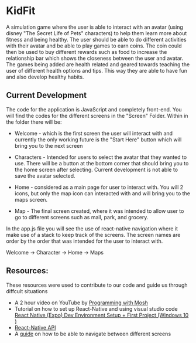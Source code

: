 # KidFit

A simulation game where the user is able to interact with an avatar (using disney "The Secret Life of Pets" characters) to help them learn more about fitness and being healthy. The user should be able to do different activities with their avatar and be able to play games to earn coins. The coin could then be used to buy different rewards such as food to increase the relationship bar which shows the closeness between the user and avatar. The games being added are health related and geared towards teaching the user of different health options and tips. This way they are able to have fun and also develop healthy habits. 

## Current Development

The code for the application is JavaScript and completely front-end. You will find the codes for the different screens in the "Screen" Folder. Within in the folder there will be:
- Welcome - which is the first screen the user will interact with and currently the only working future is the "Start Here" button which will bring you to the next screen

- Characters - Intended for users to select the avatar that they wanted to use. There will be a button at the bottom corner that should bring you to the home screen after selecting. Current development is not able to save the avatar selected.

- Home - considered as a main page for user to interact with. You will 2 icons, but only the map icon can interacted with and will bring you to the maps screen. 

- Map - The final screen created, where it was intended to allow user to go to different screens such as mall, park, and grocery. 

In the app.js file you will see the use of react-native navigation where it make use of a stack to keep track of the screens. The screen names are order by the order that was intended for the user to interact with. 

Welcome -> Character -> Home -> Maps

## Resources:
These resources were used to contribute to our code and guide us through diffcult situations
- A 2 hour video on YouTube by [Programming with Mosh](https://www.youtube.com/watch?v=0-S5a0eXPoc) 
- Tutorial on how to set up React-Native and using visual studio code [React Native (Expo) Dev Environment Setup + First Project (Windows 10 )](https://www.youtube.com/watch?v=WnS7dcY5Hys&t=663s)
- [React-Native API](https://reactnative.dev/docs/components-and-apis)
- A [guide](https://reactnavigation.org/docs/navigating/) on how to be able to navigate between different screens
